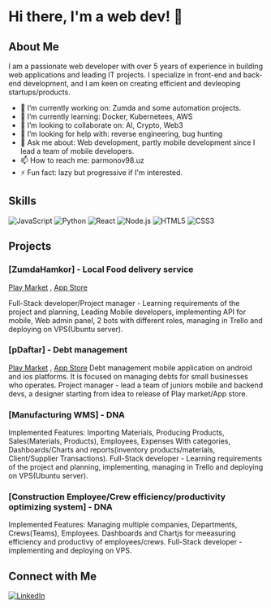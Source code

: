 # Hi there, I'm a web dev! 👋

## About Me
I am a passionate web developer with over 5 years of experience in building web applications and leading IT projects. I specialize in front-end and back-end development, and I am keen on creating efficient and devleoping startups/products.

- 🔭 I’m currently working on: Zumda and some automation projects.
- 🌱 I’m currently learning: Docker, Kubernetees, AWS
- 👯 I’m looking to collaborate on: AI, Crypto, Web3
- 🤔 I’m looking for help with: reverse engineering, bug hunting
- 💬 Ask me about: Web development, partly mobile development since I lead a team of mobile developers.
- 📫 How to reach me: parmonov98.uz
- ⚡ Fun fact: lazy but progressive if I'm interested.

## Skills
![JavaScript](https://img.shields.io/badge/-JavaScript-yellow?logo=javascript&logoColor=white&style=for-the-badge)
![Python](https://img.shields.io/badge/-Python-blue?logo=python&logoColor=white&style=for-the-badge)
![React](https://img.shields.io/badge/-React-blue?logo=react&logoColor=white&style=for-the-badge)
![Node.js](https://img.shields.io/badge/-Node.js-green?logo=node.js&logoColor=white&style=for-the-badge)
![HTML5](https://img.shields.io/badge/-HTML5-orange?logo=html5&logoColor=white&style=for-the-badge)
![CSS3](https://img.shields.io/badge/-CSS3-blue?logo=css3&logoColor=white&style=for-the-badge)

## Projects
### [ZumdaHamkor] - Local Food delivery service
[Play Market](https://play.google.com/store/apps/details?id=uz.app.zumda.hamkor) ,
[App Store](https://apps.apple.com/uz/app/zumda-hamkor/id6504386741)

Full-Stack developer/Project manager - Learning requirements of the project and planning, Leading Mobile developers, implementing API for mobile, Web admin panel, 2 bots with different roles, managing in Trello and deploying on VPS(Ubuntu server).

### [pDaftar] - Debt management 
[Play Market](https://play.google.com/store/apps/details?id=uz.app.pdaftaruz) ,
[App Store](https://apps.apple.com/uz/app/pdaftar/id6511237681)
 Debt management mobile application on android and ios platforms. It is focused on managing debts for small businesses who operates.
 Project manager - lead a team of juniors mobile and backend devs, a designer starting from idea to release of Play market/App store.

### [Manufacturing WMS] - DNA
Implemented Features: Importing Materials, Producing Products, Sales(Materials, Products), Employees, Expenses With categories, Dashboards/Charts and reports(inventory products/materials, Client/Supplier Transactions).
Full-Stack developer - Learning requirements of the project and planning, implementing, managing in Trello and deploying on VPS(Ubuntu server).

### [Construction Employee/Crew efficiency/productivity optimizing system] - DNA
Implemented Features: Managing multiple companies, Departments, Crews(Teams), Employees. Dashboards and Chartjs for meeasuring efficiency and productivy of employees/crews.
Full-Stack developer - implementing and deploying on VPS.



## Connect with Me
[![LinkedIn](https://img.shields.io/badge/-LinkedIn-blue?logo=linkedin&logoColor=white&style=for-the-badge)](https://www.linkedin.com/in/orzumurod-parmonov-8b5088137/)
